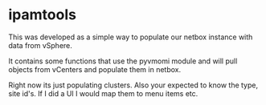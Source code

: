 # ipamtools
This was developed as a simple way to populate our netbox instance with data from vSphere.

It contains some functions that use the pyvmomi module and will pull objects from vCenters and populate them in netbox.

Right now its just populating clusters. Also your expected to know the type, site id's. If I did a UI I would map them to menu items etc.
